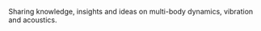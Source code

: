 Sharing knowledge, insights and ideas on multi-body dynamics, vibration and acoustics.
[](https://virtualacoustics.github.io/posts)
